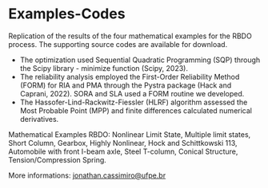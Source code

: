 # Examples-Codes
Replication of the results of the four mathematical examples for the RBDO process. The supporting source codes are available for download.

- The optimization used Sequential Quadratic Programming (SQP) through the Scipy library - minimize function (Scipy, 2023).
- The reliability analysis employed the First-Order Reliability Method (FORM) for RIA and PMA through the Pystra package (Hack and Caprani, 2022). SORA and SLA used a FORM routine we developed.
- The Hassofer-Lind-Rackwitz-Fiessler (HLRF) algorithm assessed the Most Probable Point (MPP) and finite differences calculated numerical derivatives. 

Mathematical Examples RBDO: Nonlinear Limit State, Multiple limit states, Short Column, Gearbox, Highly Nonlinear, Hock and Schittkowski 113, Automobile with front I-beam axle, Steel T-column, Conical Structure, Tension/Compression Spring.

More informations: jonathan.cassimiro@ufpe.br
